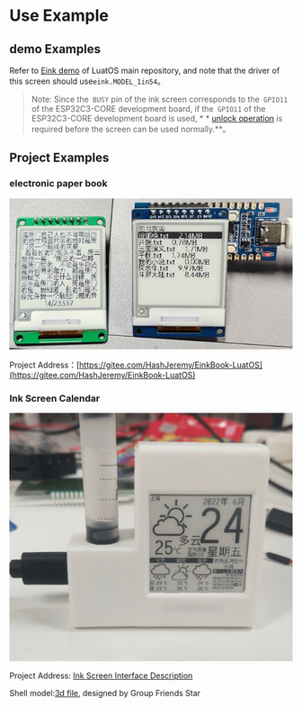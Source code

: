# Use Example

## demo Examples

Refer to [Eink demo](https://gitee.com/openLuat/LuatOS/tree/master/demo/eink/Air101) of LuatOS main repository, and note that the driver of this screen should use`eink.MODEL_1in54`。

> Note: Since the` BUSY` pin of the ink screen corresponds to the` GPIO11` of the ESP32C3-CORE development board, if the` GPIO11` of the ESP32C3-CORE development board is used, * * [unlock operation](https://gitee.com/openLuat/luatos-soc-idf5/blob/master/doc/VDD_SPI_AS_GPIO.md) is required before the screen can be used normally.**。

## Project Examples

### electronic paper book

![ebook](img/ebook.png)

Project Address：[https://gitee.com/HashJeremy/EinkBook-LuatOS](https://gitee.com/HashJeremy/EinkBook-LuatOS)

### Ink Screen Calendar

![calendar](img/calendar.png)

Project Address: [Ink Screen Interface Description](https://api.luatos.org/#eink)

Shell model:[3d file](https://cdn.openluat-luatcommunity.openluat.com/attachment/20220710142131642_外壳.7z), designed by Group Friends Star
